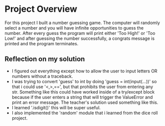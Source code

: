 
# Project Overview

For this project I built a number guessing game. The computer will randomly select a number and you will have infinite opportunities to guess the number. After every guess the program will print either 'Too High!' or 'Too Low!' and after guessing the number successfully, a congrats message is printed and the program terminates. 

## Reflection on my solution

- I figured out everything except how to allow the user to input letters OR numbers without a traceback.
- I was trying to convert 'guess' to int by doing 'guess = int(input(...))' so that i could use '<,>,==', but that prohibits the user from entering any str. Something like this could have worked inside of a try/except block because if the user enters a string that will trigger the ValueError and print an error message. The teacher's solution used something like this.
- I learned '.isdigit()' this will be super useful.
- I also implemented the 'random' module that i learned from the dice roll project.